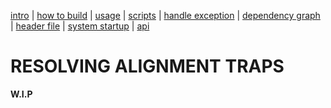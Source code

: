 [intro](index.md) | [how to build](build.md) | [usage](cli.md) | [scripts](script.md) | [handle exception](except.md) | [dependency graph](depend.md) | [header file](header.md) | [system startup](startup.md) | [api](api.md)

RESOLVING ALIGNMENT TRAPS
=========================
**W.I.P**
